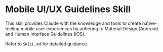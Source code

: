 # Mobile UI/UX Guidelines Skill

This skill provides Claude with the knowledge and tools to create native-feeling mobile user experiences by adhering to Material Design (Android) and Human Interface Guidelines (iOS).

Refer to `SKILL.md` for detailed guidance.
